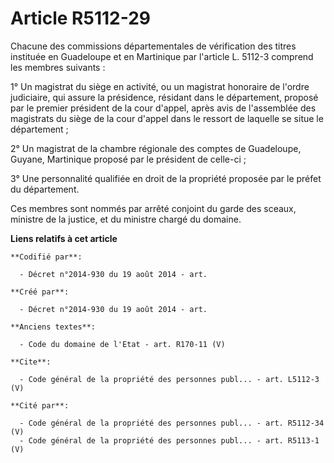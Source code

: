 # Article R5112-29

Chacune des commissions départementales de vérification des titres instituée en Guadeloupe et en Martinique par l'article L.
5112-3 comprend les membres suivants : 

1° Un magistrat du siège en activité, ou un magistrat honoraire de l'ordre judiciaire, qui assure la présidence, résidant
dans le département, proposé par le premier président de la cour d'appel, après avis de l'assemblée des magistrats du siège
de la cour d'appel dans le ressort de laquelle se situe le département ; 

2° Un magistrat de la chambre régionale des comptes de Guadeloupe, Guyane, Martinique proposé par le président de celle-ci ; 

3° Une personnalité qualifiée en droit de la propriété proposée par le préfet du département. 

Ces membres sont nommés par arrêté conjoint du garde des sceaux, ministre de la justice, et du ministre chargé du domaine.

**Liens relatifs à cet article**

	**Codifié par**:

	  - Décret n°2014-930 du 19 août 2014 - art.

	**Créé par**:

	  - Décret n°2014-930 du 19 août 2014 - art.

	**Anciens textes**:

	  - Code du domaine de l'Etat - art. R170-11 (V)

	**Cite**:

	  - Code général de la propriété des personnes publ... - art. L5112-3 (V)

	**Cité par**:

	  - Code général de la propriété des personnes publ... - art. R5112-34 (V)
	  - Code général de la propriété des personnes publ... - art. R5113-1 (V)
